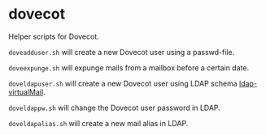# dovecot
Helper scripts for Dovecot.

`doveadduser.sh` will create a new Dovecot user using a passwd-file.

`doveexpunge.sh` will expunge mails from a mailbox before a certain date.

`doveldapuser.sh` will create a new Dovecot user using LDAP schema [ldap-virtualMail](https://github.com/tleuxner/ldap-virtualMail).

`doveldappw.sh` will change the Dovecot user password in LDAP.

`doveldapalias.sh` will create a new mail alias in LDAP.

